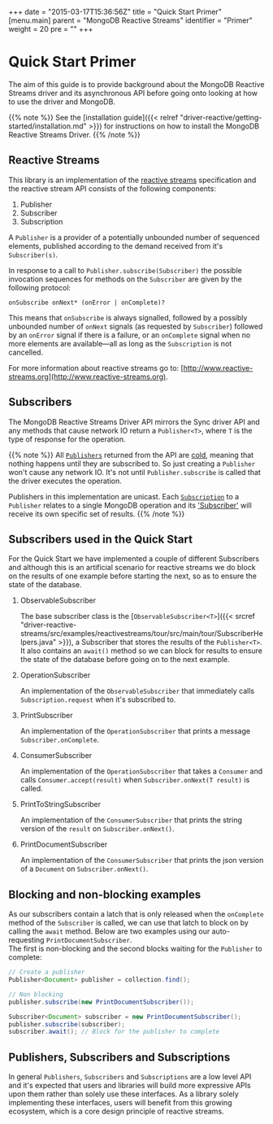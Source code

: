 +++
date = "2015-03-17T15:36:56Z"
title = "Quick Start Primer"
[menu.main]
  parent = "MongoDB Reactive Streams"
  identifier = "Primer"
  weight = 20
  pre = "<i class='fa'></i>"
+++

# Quick Start Primer

The aim of this guide is to provide background about the MongoDB Reactive Streams driver and its asynchronous API before going onto 
looking at how to use the driver and MongoDB.

{{% note %}}
See the [installation guide]({{< relref "driver-reactive/getting-started/installation.md" >}})
for instructions on how to install the MongoDB Reactive Streams Driver.
{{% /note %}}

## Reactive Streams

This library is an implementation of the [reactive streams](http://www.reactive-streams.org) specification and the reactive stream API 
consists of the following components:

1. Publisher
2. Subscriber
3. Subscription

A `Publisher` is a provider of a potentially unbounded number of sequenced elements, published according to the demand received from it's `Subscriber(s)`.

In response to a call to `Publisher.subscribe(Subscriber)` the possible invocation sequences for methods on the `Subscriber` are given by the following protocol:

```
onSubscribe onNext* (onError | onComplete)?
```

This means that `onSubscribe` is always signalled, followed by a possibly unbounded number of `onNext` signals (as requested by `Subscriber`) 
followed by an `onError` signal if there is a failure, or an `onComplete` signal when no more elements are available—all as long as 
the `Subscription` is not cancelled.

For more information about reactive streams go to: [http://www.reactive-streams.org](http://www.reactive-streams.org).


## Subscribers

The MongoDB Reactive Streams Driver API mirrors the Sync driver API and any methods that cause network IO return a `Publisher<T>`, 
where `T` is the type of response for the operation.

{{% note %}}
All [`Publishers`](http://www.reactive-streams.org/reactive-streams-1.0.1-javadoc/?org/reactivestreams/Publisher.html) returned 
from the API are [cold](https://projectreactor.io/docs/core/release/reference/#reactor.hotCold), meaning that nothing happens until 
they are subscribed to. So just creating a `Publisher` won't cause any network IO. It's not until `Publisher.subscribe` is called that 
the driver executes the operation.

Publishers in this implementation are unicast. Each
[`Subscription`](http://www.reactive-streams.org/reactive-streams-1.0.1-javadoc/?org/reactivestreams/Subscription.html) to a `Publisher` 
relates to a single MongoDB operation and its 
['Subscriber'](http://www.reactive-streams.org/reactive-streams-1.0.1-javadoc/?org/reactivestreams/Subscriber.html) will receive its own 
specific set of results.
{{% /note %}}


## Subscribers used in the Quick Start

For the Quick Start we have implemented a couple of different Subscribers and although this is an artificial scenario for reactive streams we
do block on the results of one example before starting the next, so as to ensure the state of the database.

1. ObservableSubscriber

    The base subscriber class is the [`ObservableSubscriber<T>`]({{< srcref "driver-reactive-streams/src/examples/reactivestreams/tour/src/main/tour/SubscriberHelpers.java" >}}), 
    a Subscriber that stores the results of the `Publisher<T>`. It also contains an `await()` method so we can block for results to ensure the state of 
    the database before going on to the next example.

2. OperationSubscriber

    An implementation of the `ObservableSubscriber` that immediately calls `Subscription.request` when it's subscribed to.

3.  PrintSubscriber

    An implementation of the `OperationSubscriber` that prints a message `Subscriber.onComplete`.
    
4.  ConsumerSubscriber

    An implementation of the `OperationSubscriber` that takes a `Consumer` and calls `Consumer.accept(result)` when `Subscriber.onNext(T result)` is called.

5.  PrintToStringSubscriber

    An implementation of the `ConsumerSubscriber` that prints the string version of the `result` on `Subscriber.onNext()`.

6.  PrintDocumentSubscriber

    An implementation of the `ConsumerSubscriber` that prints the json version of a `Document` on `Subscriber.onNext()`.


##  Blocking and non-blocking examples

As our subscribers contain a latch that is only released when the `onComplete` method of the `Subscriber` is called, we can use that latch 
to block on by calling the `await` method.  Below are two examples using our auto-requesting `PrintDocumentSubscriber`.  
The first is non-blocking and the second blocks waiting for the `Publisher` to complete:

```java
// Create a publisher
Publisher<Document> publisher = collection.find();

// Non blocking
publisher.subscribe(new PrintDocumentSubscriber());

Subscriber<Document> subscriber = new PrintDocumentSubscriber();
publisher.subscribe(subscriber);
subscriber.await(); // Block for the publisher to complete
```

## Publishers, Subscribers and Subscriptions

In general `Publishers`, `Subscribers` and `Subscriptions` are a low level API and it's expected that users and libraries will build more 
expressive APIs upon them rather than solely use these interfaces.  As a library solely implementing these interfaces, users will benefit
from this growing ecosystem, which is a core design principle of reactive streams.
